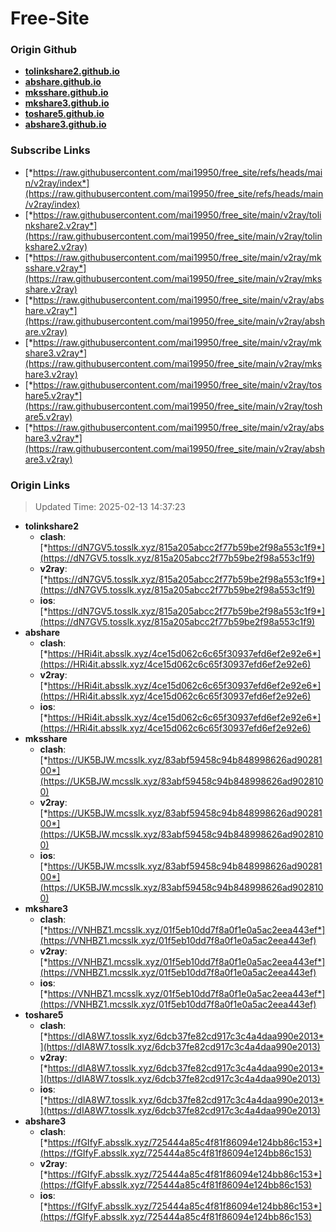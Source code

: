 # Free-Site

### Origin Github

- [**tolinkshare2.github.io**](https://github.com/tolinkshare2/tolinkshare2.github.io)
- [**abshare.github.io**](https://github.com/abshare/abshare.github.io)
- [**mksshare.github.io**](https://github.com/mksshare/mksshare.github.io)
- [**mkshare3.github.io**](https://github.com/mkshare3/mkshare3.github.io)
- [**toshare5.github.io**](https://github.com/toshare5/toshare5.github.io)
- [**abshare3.github.io**](https://github.com/abshare3/abshare3.github.io)

### Subscribe Links

- [*https://raw.githubusercontent.com/mai19950/free_site/refs/heads/main/v2ray/index*](https://raw.githubusercontent.com/mai19950/free_site/refs/heads/main/v2ray/index)
- [*https://raw.githubusercontent.com/mai19950/free_site/main/v2ray/tolinkshare2.v2ray*](https://raw.githubusercontent.com/mai19950/free_site/main/v2ray/tolinkshare2.v2ray)
- [*https://raw.githubusercontent.com/mai19950/free_site/main/v2ray/mksshare.v2ray*](https://raw.githubusercontent.com/mai19950/free_site/main/v2ray/mksshare.v2ray)
- [*https://raw.githubusercontent.com/mai19950/free_site/main/v2ray/abshare.v2ray*](https://raw.githubusercontent.com/mai19950/free_site/main/v2ray/abshare.v2ray)
- [*https://raw.githubusercontent.com/mai19950/free_site/main/v2ray/mkshare3.v2ray*](https://raw.githubusercontent.com/mai19950/free_site/main/v2ray/mkshare3.v2ray)
- [*https://raw.githubusercontent.com/mai19950/free_site/main/v2ray/toshare5.v2ray*](https://raw.githubusercontent.com/mai19950/free_site/main/v2ray/toshare5.v2ray)
- [*https://raw.githubusercontent.com/mai19950/free_site/main/v2ray/abshare3.v2ray*](https://raw.githubusercontent.com/mai19950/free_site/main/v2ray/abshare3.v2ray)

### Origin Links

> Updated Time: 2025-02-13 14:37:23

- **tolinkshare2**
  - **clash**: [*https://dN7GV5.tosslk.xyz/815a205abcc2f77b59be2f98a553c1f9*](https://dN7GV5.tosslk.xyz/815a205abcc2f77b59be2f98a553c1f9)
  - **v2ray**: [*https://dN7GV5.tosslk.xyz/815a205abcc2f77b59be2f98a553c1f9*](https://dN7GV5.tosslk.xyz/815a205abcc2f77b59be2f98a553c1f9)
  - **ios**: [*https://dN7GV5.tosslk.xyz/815a205abcc2f77b59be2f98a553c1f9*](https://dN7GV5.tosslk.xyz/815a205abcc2f77b59be2f98a553c1f9)
- **abshare**
  - **clash**: [*https://HRi4it.absslk.xyz/4ce15d062c6c65f30937efd6ef2e92e6*](https://HRi4it.absslk.xyz/4ce15d062c6c65f30937efd6ef2e92e6)
  - **v2ray**: [*https://HRi4it.absslk.xyz/4ce15d062c6c65f30937efd6ef2e92e6*](https://HRi4it.absslk.xyz/4ce15d062c6c65f30937efd6ef2e92e6)
  - **ios**: [*https://HRi4it.absslk.xyz/4ce15d062c6c65f30937efd6ef2e92e6*](https://HRi4it.absslk.xyz/4ce15d062c6c65f30937efd6ef2e92e6)
- **mksshare**
  - **clash**: [*https://UK5BJW.mcsslk.xyz/83abf59458c94b848998626ad9028100*](https://UK5BJW.mcsslk.xyz/83abf59458c94b848998626ad9028100)
  - **v2ray**: [*https://UK5BJW.mcsslk.xyz/83abf59458c94b848998626ad9028100*](https://UK5BJW.mcsslk.xyz/83abf59458c94b848998626ad9028100)
  - **ios**: [*https://UK5BJW.mcsslk.xyz/83abf59458c94b848998626ad9028100*](https://UK5BJW.mcsslk.xyz/83abf59458c94b848998626ad9028100)
- **mkshare3**
  - **clash**: [*https://VNHBZ1.mcsslk.xyz/01f5eb10dd7f8a0f1e0a5ac2eea443ef*](https://VNHBZ1.mcsslk.xyz/01f5eb10dd7f8a0f1e0a5ac2eea443ef)
  - **v2ray**: [*https://VNHBZ1.mcsslk.xyz/01f5eb10dd7f8a0f1e0a5ac2eea443ef*](https://VNHBZ1.mcsslk.xyz/01f5eb10dd7f8a0f1e0a5ac2eea443ef)
  - **ios**: [*https://VNHBZ1.mcsslk.xyz/01f5eb10dd7f8a0f1e0a5ac2eea443ef*](https://VNHBZ1.mcsslk.xyz/01f5eb10dd7f8a0f1e0a5ac2eea443ef)
- **toshare5**
  - **clash**: [*https://dIA8W7.tosslk.xyz/6dcb37fe82cd917c3c4a4daa990e2013*](https://dIA8W7.tosslk.xyz/6dcb37fe82cd917c3c4a4daa990e2013)
  - **v2ray**: [*https://dIA8W7.tosslk.xyz/6dcb37fe82cd917c3c4a4daa990e2013*](https://dIA8W7.tosslk.xyz/6dcb37fe82cd917c3c4a4daa990e2013)
  - **ios**: [*https://dIA8W7.tosslk.xyz/6dcb37fe82cd917c3c4a4daa990e2013*](https://dIA8W7.tosslk.xyz/6dcb37fe82cd917c3c4a4daa990e2013)
- **abshare3**
  - **clash**: [*https://fGIfyF.absslk.xyz/725444a85c4f81f86094e124bb86c153*](https://fGIfyF.absslk.xyz/725444a85c4f81f86094e124bb86c153)
  - **v2ray**: [*https://fGIfyF.absslk.xyz/725444a85c4f81f86094e124bb86c153*](https://fGIfyF.absslk.xyz/725444a85c4f81f86094e124bb86c153)
  - **ios**: [*https://fGIfyF.absslk.xyz/725444a85c4f81f86094e124bb86c153*](https://fGIfyF.absslk.xyz/725444a85c4f81f86094e124bb86c153)
